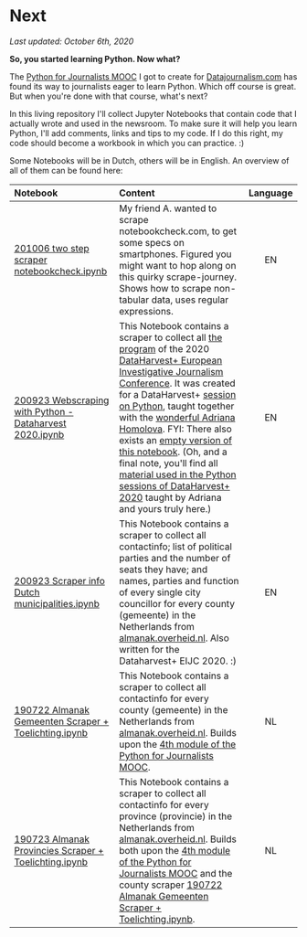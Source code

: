 # Next
*Last updated: October 6th, 2020*

**So, you started learning Python. Now what?**

The [Python for Journalists MOOC](https://datajournalism.com/watch/python-for-journalists) I got to create for [Datajournalism.com](https://datajournalism.com) has found its way to journalists eager to learn Python. Which off course is great. But when you're done with that course, what's next?

In this living repository I'll collect Jupyter Notebooks that contain code that I actually wrote and used in the newsroom. To make sure it will help you learn Python, I'll add comments, links and tips to my code. If I do this right, my code should become a workbook in which you can practice. :)

Some Notebooks will be in Dutch, others will be in English. An overview of all of them can be found here:


| Notebook| Content | Language |
| :------------- |:-------------|:-----:|
| [201006 two step scraper notebookcheck.ipynb](https://github.com/winnydejong/next/blob/master/201006%20two%20step%20scraper%20notebookcheck.ipynb) | My friend A. wanted to scrape notebookcheck.com, to get some specs on smartphones. Figured you might want to hop along on this quirky scrape-journey. Shows how to scrape non-tabular data, uses regular expressions. | EN |
| [200923 Webscraping with Python - Dataharvest 2020.ipynb](https://github.com/winnydejong/next/blob/master/200923%20Webscraping%20with%20Python%20-%20Dataharvest%202020%20%5Bcomplete%5D.ipynb) | This Notebook contains a scraper to collect all [the program](dataharvesteijc2020.sched.com/) of the 2020 [DataHarvest+ European Investigative Journalism Conference](https://dataharvest.eu/). It was created for a DataHarvest+ [session on Python](https://dataharvesteijc2020.sched.com/event/dkjh/data-analysis-with-pandas-on-jupyter-3?iframe=no), taught together with the [wonderful Adriana Homolova](https://github.com/zufanka). FYI: There also exists an [empty version of this notebook](https://github.com/winnydejong/next/blob/master/200923%20Webscraping%20with%20Python%20-%20Dataharvest%202020%20%5Bempty%5D.ipynb). (Oh, and a final note, you'll find all [material used in the Python sessions of DataHarvest+ 2020](https://github.com/zufanka/DataAnalysisPython_DataHarvest2020) taught by Adriana and yours truly here.) | EN |
| [200923 Scraper info Dutch municipalities.ipynb](https://github.com/winnydejong/next/blob/master/200923%20Scraper%20info%20Dutch%20municipalities.ipynb) | This Notebook contains a scraper to collect all contactinfo; list of political parties and the number of seats they have; and names, parties and function of every single city councillor for every county (gemeente) in the Netherlands from [almanak.overheid.nl](https://almanak.overheid.nl/). Also written for the Dataharvest+ EIJC 2020. :) | EN |
| [190722 Almanak Gemeenten Scraper + Toelichting.ipynb](https://github.com/winnydejong/next/blob/master/190722%20Almanak%20Gemeenten%20Scraper%20%2B%20Toelichting.ipynb) | This Notebook contains a scraper to collect all contactinfo for every county (gemeente) in the Netherlands from [almanak.overheid.nl](https://almanak.overheid.nl/). Builds upon the [4th module of the Python for Journalists MOOC](https://datajournalism.com/watch/python-for-journalists). | NL  |
| [190723 Almanak Provincies Scraper + Toelichting.ipynb](https://github.com/winnydejong/next/blob/master/190723%20Almanak%20Provincies%20Scraper%20%2B%20Toelichting.ipynb) | This Notebook contains a scraper to collect all contactinfo for every province (provincie) in the Netherlands from [almanak.overheid.nl](https://almanak.overheid.nl/). Builds both upon the [4th module of the Python for Journalists MOOC](https://datajournalism.com/watch/python-for-journalists) and the county scraper [190722 Almanak Gemeenten Scraper + Toelichting.ipynb](https://github.com/winnydejong/next/blob/master/190722%20Almanak%20Gemeenten%20Scraper%20%2B%20Toelichting.ipynb). | NL |
